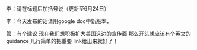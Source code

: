 李：请在标题后加括号说（更新至6月24日）

李：今天发布的话请用google doc中新版本，

管：有个建议 现在我们想积极扩大美国这边的宣传面 那么开头就应该有个英文的guidance 几行简单的把重要 link给出来就好了！